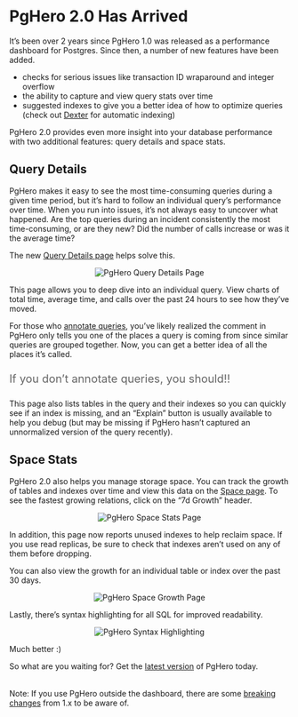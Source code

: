 # PgHero 2.0 Has Arrived

It’s been over 2 years since PgHero 1.0 was released as a performance dashboard for Postgres. Since then, a number of new features have been added.

- checks for serious issues like transaction ID wraparound and integer overflow
- the ability to capture and view query stats over time
- suggested indexes to give you a better idea of how to optimize queries (check out [Dexter](https://ankane.org/introducing-dexter) for automatic indexing)

PgHero 2.0 provides even more insight into your database performance with two additional features: query details and space stats.

## Query Details

PgHero makes it easy to see the most time-consuming queries during a given time period, but it’s hard to follow an individual query’s performance over time. When you run into issues, it’s not always easy to uncover what happened. Are the top queries during an incident consistently the most time-consuming, or are they new? Did the number of calls increase or was it the average time?

The new [Query Details page](https://pghero.dokkuapp.com/datakick/queries/588635171) helps solve this.

<p style="text-align: center;"><img src="/images/pghero-2-0-query-details.png" alt="PgHero Query Details Page" /></p>

This page allows you to deep dive into an individual query. View charts of total time, average time, and calls over the past 24 hours to see how they’ve moved.

For those who [annotate queries](https://ankane.org/the-origin-of-sql-queries), you’ve likely realized the comment in PgHero only tells you one of the places a query is coming from since similar queries are grouped together. Now, you can get a better idea of all the places it’s called.

<p style="font-size: 1.25rem; color: #666; margin-top: 1.5rem; margin-bottom: 1.5rem;">If you don’t annotate queries, you should!!</p>

This page also lists tables in the query and their indexes so you can quickly see if an index is missing, and an “Explain” button is usually available to help you debug (but may be missing if PgHero hasn’t captured an unnormalized version of the query recently).

## Space Stats

PgHero 2.0 also helps you manage storage space. You can track the growth of tables and indexes over time and view this data on the [Space page](https://pghero.dokkuapp.com/datakick/space). To see the fastest growing relations, click on the “7d Growth” header.

<p style="text-align: center;"><img src="/images/pghero-2-0-space-stats.png" alt="PgHero Space Stats Page" /></p>

In addition, this page now reports unused indexes to help reclaim space. If you use read replicas, be sure to check that indexes aren’t used on any of them before dropping.

You can also view the growth for an individual table or index over the past 30 days.

<p style="text-align: center;"><img src="/images/pghero-2-0-space-growth.png" alt="PgHero Space Growth Page" /></p>

Lastly, there’s syntax highlighting for all SQL for improved readability.

<p style="text-align: center; margin-bottom: 0;"><img src="/images/pghero-2-0-syntax-highlighting.png" alt="PgHero Syntax Highlighting" /></p>

<p class="image-description">Much better :)</p>

So what are you waiting for? Get the [latest version](https://github.com/ankane/pghero) of PgHero today.

<div style="margin-top: 2rem;"></div>

Note: If you use PgHero outside the dashboard, there are some [breaking changes](https://github.com/ankane/pghero/blob/master/guides/Rails.md#200) from 1.x to be aware of.
